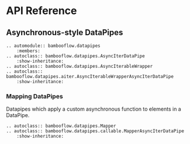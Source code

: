 # API Reference

## Asynchronous-style DataPipes

```{eval-rst}
.. automodule:: bambooflow.datapipes
    :members:
.. autoclass:: bambooflow.datapipes.AsyncIterDataPipe
    :show-inheritance:
.. autoclass:: bambooflow.datapipes.AsyncIterableWrapper
.. autoclass:: bambooflow.datapipes.aiter.AsyncIterableWrapperAsyncIterDataPipe
    :show-inheritance:
```

### Mapping DataPipes

Datapipes which apply a custom asynchronous function to elements in a DataPipe.

```{eval-rst}
.. autoclass:: bambooflow.datapipes.Mapper
.. autoclass:: bambooflow.datapipes.callable.MapperAsyncIterDataPipe
    :show-inheritance:
```
